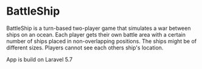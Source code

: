 # BattleShip

BattleShip is a turn-based two-player game that simulates a war between ships on an ocean. Each player gets their own battle area with a certain number of ships placed in non-overlapping positions. The ships might be of different sizes. Players cannot see each others ship's location.

App is build on Laravel 5.7
